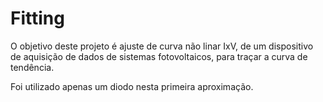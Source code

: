 # Fitting

O objetivo deste projeto é ajuste de curva não linar IxV, de um dispositivo de aquisição de dados de sistemas fotovoltaicos, para traçar a curva de tendência. 

Foi utilizado apenas um diodo nesta primeira aproximação. 
